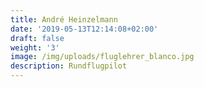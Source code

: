 ```yaml
---
title: André Heinzelmann
date: '2019-05-13T12:14:08+02:00'
draft: false
weight: '3'
image: /img/uploads/fluglehrer_blanco.jpg
description: Rundflugpilot
---
```


